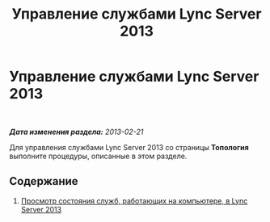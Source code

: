 ﻿---
title: Управление службами Lync Server 2013
TOCTitle: Управление службами Lync Server 2013
ms:assetid: 1ece22f1-2fd4-40e4-9847-ba9601c617cb
ms:mtpsurl: https://technet.microsoft.com/ru-ru/library/JJ687987(v=OCS.15)
ms:contentKeyID: 49887896
ms.date: 05/19/2016
mtps_version: v=OCS.15
ms.translationtype: HT
---

# Управление службами Lync Server 2013

 

_**Дата изменения раздела:** 2013-02-21_

Для управления службами Lync Server 2013 со страницы **Топология** выполните процедуры, описанные в этом разделе.

## Содержание

1.  [Просмотр состояния служб, работающих на компьютере, в Lync Server 2013](lync-server-2013-view-the-status-of-services-running-on-a-computer.md)

